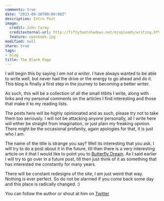 ```yaml
---
comments: true
date: "2013-09-26T00:00:00Z"
description: Intro Post
image:
  credit: John Carey
  creditexternal-url: http://fiftyfootshadows.net/mjuploads/writing.XYVnzAIkenzI.jpg
  feature: openbook.jpg
modified: null
share: true
tags:
- blog
title: The Blank Page
---
```


I will begin this by saying *I am not a writer*. I have always wanted to be able to write well, but never had the drive or the energy to go ahead and do it. This blog is finally a first step in the journey to becoming a better writer.

As such, this will be a collection of all the small titbits I write, along with links and my personal comments on the articles I find interesting and those that make it to my reading lists.

The posts here will be highly opinionated and as such, please try not to take them too seriously. I will not be attacking anyone personally, all I write here will either be straight from imagination, or just plain my freaking opinion. There might be the occasional profanity, again apologies for that, it is just who I am.

The name of the title is strange you say? Well its interesting that you ask. I will try to do a post about it in the future, till then there is a very interesting article on it that I would like to point you to [Butterfly Dream](http://www.the-philosopher.co.uk/butter.htm). As I said earlier I will try to go over in a future post, till then just think of it as something that has interested me constantly for many years.

There will be constant redesigns of the site, I am just weird that way. Nothing is ever perfect. So do not be alarmed if you come back some day and this place is radically changed. :)

You can follow the author or shout at him on [Twitter](https://twitter.com/abijango)
